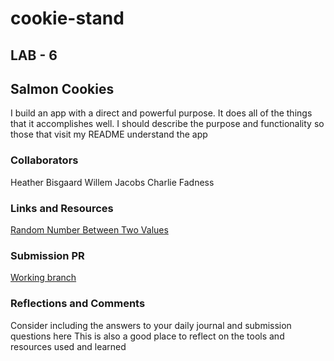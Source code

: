 # cookie-stand

## LAB - 6

## Salmon Cookies

I build an app with a direct and powerful purpose. It does all of the things that it accomplishes well. I should describe the purpose and functionality so those that visit my README understand the app

### Collaborators

Heather Bisgaard
Willem Jacobs
Charlie Fadness

### Links and Resources

[Random Number Between Two Values](https://developer.mozilla.org/en-US/docs/Web/JavaScript/Reference/Global_Objects/Math/random)

### Submission PR

[Working branch](https://github.com/vbchomp/cookie-stand/pull/new/cookie)

### Reflections and Comments

Consider including the answers to your daily journal and submission questions here
This is also a good place to reflect on the tools and resources used and learned
